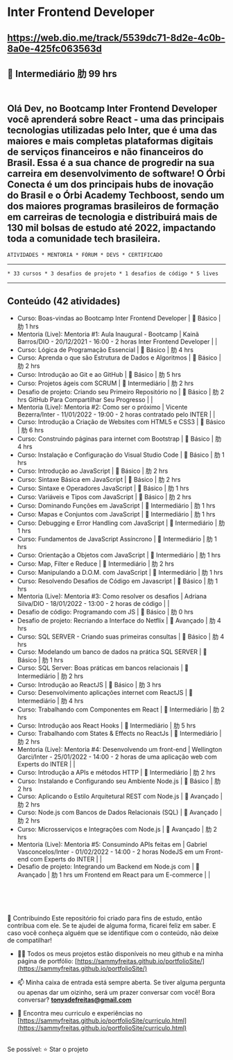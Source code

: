 # Inter Frontend Developer
https://web.dio.me/track/5539dc71-8d2e-4c0b-8a0e-425fc063563d
---------------------------------------------------------------------
 Intermediário
肋 99 hrs
---------------------------------------------------------------------

<br>Olá Dev, no Bootcamp Inter Frontend Developer você aprenderá sobre React - uma das principais tecnologias utilizadas pelo Inter, que é uma das maiores e mais completas plataformas digitais de serviços financeiros e não financeiros do Brasil. Essa é a sua chance de progredir na sua carreira em desenvolvimento de software! O Órbi Conecta é um dos principais hubs de inovação do Brasil e o Órbi Academy Techboost, sendo um dos maiores programas brasileiros de formação em carreiras de tecnologia e distribuirá mais de 130 mil bolsas de estudo até 2022, impactando toda a comunidade tech brasileira.
---------------------------------------------------------------------
	ATIVIDADES * MENTORIA * FÓRUM * DEVS * CERTIFICADO
---------------------------------------------------------------------
	* 33 cursos * 3 desafios de projeto * 1 desafios de código * 5 lives
---------------------------------------------------------------------
## Conteúdo (42 atividades)
* Curso: Boas-vindas ao Bootcamp Inter Frontend Developer 	|  Básico 			| 肋 1 hrs
* Mentoria (Live): Mentoria #1: Aula Inaugural - Bootcamp 	| Kainã Barros/DIO - 20/12/2021 - 16:00 - 2 horas
  Inter Frontend Developer 									|					|
* Curso: Lógica de Programação Essencial 					|  Básico 			| 肋 4 hrs
* Curso: Aprenda o que são Estrutura de Dados e Algoritmos 	|  Básico 			| 肋 2 hrs
* Curso: Introdução ao Git e ao GitHub 						|  Básico 			| 肋 5 hrs
* Curso: Projetos ágeis com SCRUM 							|  Intermediário 	| 肋 2 hrs
* Desafio de projeto: Criando seu Primeiro Repositório no 	|  Básico 			| 肋 2 hrs
  GitHub Para Compartilhar Seu Progresso 					|					|
* Mentoria (Live): Mentoria #2: Como ser o próximo 			| Vicente Bezerra/Inter - 11/01/2022 - 19:00 - 2 horas
  contratado pelo INTER 									|					|
* Curso: Introdução a Criação de Websites com HTML5 e CSS3	|  Básico 			| 肋 6 hrs
* Curso: Construindo páginas para internet com Bootstrap 	|  Básico 			| 肋 4 hrs
* Curso: Instalação e Configuração do Visual Studio Code 	|  Básico 			| 肋 1 hrs
* Curso: Introdução ao JavaScript 							|  Básico 			| 肋 2 hrs
* Curso: Sintaxe Básica em JavaScript 						|  Básico 			| 肋 2 hrs
* Curso: Sintaxe e Operadores JavaScript 					|  Básico 			| 肋 1 hrs
* Curso: Variáveis e Tipos com JavaScript 					|  Básico 			| 肋 2 hrs
* Curso: Dominando Funções em JavaScript 					|  Intermediário	| 肋 1 hrs
* Curso: Mapas e Conjuntos com JavaScript 					|  Intermediário 	| 肋 1 hrs
* Curso: Debugging e Error Handling com JavaScript 			|  Intermediário 	| 肋 1 hrs
* Curso: Fundamentos de JavaScript Assíncrono 				|  Intermediário	| 肋 1 hrs
* Curso: Orientação a Objetos com JavaScript				|  Intermediário	| 肋 1 hrs
* Curso: Map, Filter e Reduce								|  Intermediário	| 肋 2 hrs
* Curso: Manipulando a D.O.M. com JavaScript				|  Intermediário	| 肋 1 hrs
* Curso: Resolvendo Desafios de Código em Javascript		|  Básico			| 肋 1 hrs
* Mentoria (Live): Mentoria #3: Como resolver os desafios 	| Adriana Silva/DIO - 18/01/2022 - 13:00 - 2 horas
  de código													|					|
* Desafio de código: Programando com JS						|  Básico			| 肋 0 hrs
* Desafio de projeto: Recriando a Interface do Netflix		|  Avançado		| 肋 4 hrs
* Curso: SQL SERVER - Criando suas primeiras consultas		|  Básico			| 肋 4 hrs
* Curso: Modelando um banco de dados na prática SQL SERVER	|  Básico			| 肋 1 hrs
* Curso: SQL Server: Boas práticas em bancos relacionais	|  Intermediário	| 肋 2 hrs
* Curso: Introdução ao ReactJS								|  Básico			| 肋 3 hrs
* Curso: Desenvolvimento aplicações internet com ReactJS	|  Intermediário	| 肋 4 hrs
* Curso: Trabalhando com Componentes em React				|  Intermediário	| 肋 2 hrs
* Curso: Introdução aos React Hooks							|  Intermediário	| 肋 5 hrs
* Curso: Trabalhando com States & Effects no ReactJs		|  Intermediário	| 肋 2 hrs
* Mentoria (Live): Mentoria #4: Desenvolvendo um front-end 	| Wellington Garci/Inter - 25/01/2022 - 14:00 - 2 horas
  de uma aplicação web com Experts do INTER					|					|
* Curso: Introdução a APIs e métodos HTTP					|  Intermediário	| 肋 2 hrs
* Curso: Instalando e Configurando seu Ambiente Node.js		|  Básico			| 肋 2 hrs
* Curso: Aplicando o Estilo Arquitetural REST com Node.js	|  Avançado		| 肋 2 hrs
* Curso: Node.js com Bancos de Dados Relacionais (SQL)		|  Avançado		| 肋 2 hrs
* Curso: Microsserviços e Integrações com Node.js			|  Avançado		| 肋 2 hrs
* Mentoria (Live): Mentoria #5: Consumindo APIs feitas em 	| Gabriel Vasconcelos/Inter - 01/02/2022 - 14:00 - 2 horas
  NodeJS em um Front-end com Experts do INTER				|					|
* Desafio de projeto: Integrando um Backend em Node.js com 	|  Avançado		| 肋 1 hrs
  um Frontend em React para um E-commerce					|					|


<br><br><br><br>
🤝 Contribuindo Este repositório foi criado para fins de estudo, então contribua com ele. Se te ajudei de alguma forma, ficarei feliz em saber. E caso você conheça alguém que se identifique com o conteúdo, não deixe de compatilhar! 

- 👨‍💻 Todos os meus projetos estão disponíveis no meu github e na minha página de portfólio: [https://sammyfreitas.github.io/portfolioSite/](https://sammyfreitas.github.io/portfolioSite/) 

- 📫 Minha caixa de entrada está sempre aberta. Se tiver alguma pergunta ou apenas dar um oizinho, será um prazer conversar com você! Bora conversar? **tonysdefreitas@gmail.com**

- 📄 Encontra meu curriculo e experiências no [https://sammyfreitas.github.io/portfolioSite/curriculo.html](https://sammyfreitas.github.io/portfolioSite/curriculo.html)


<br>Se possível:  ⭐️ Star o projeto

<img src=" ">